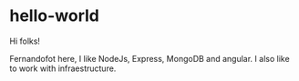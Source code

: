 # hello-world

Hi folks!

Fernandofot here, I like NodeJs, Express, MongoDB and angular. I also like to work with infraestructure.
